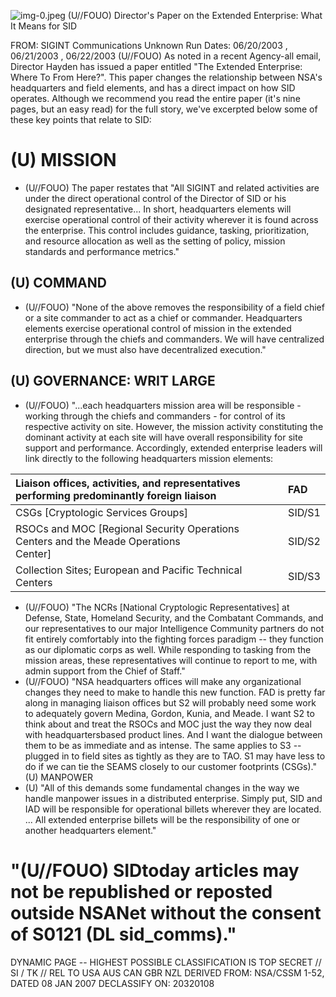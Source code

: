 ![img-0.jpeg](img-0.jpeg)
(U//FOUO) Director's Paper on the Extended Enterprise: What It Means for SID

FROM: SIGINT Communications
Unknown
Run Dates: 06/20/2003 , 06/21/2003 , 06/22/2003
(U//FOUO) As noted in a recent Agency-all email, Director Hayden has issued a paper entitled "The Extended Enterprise: Where To From Here?". This paper changes the relationship between NSA's headquarters and field elements, and has a direct impact on how SID operates. Although we recommend you read the entire paper (it's nine pages, but an easy read) for the full story, we've excerpted below some of these key points that relate to SID:

# (U) MISSION 

- (U//FOUO) The paper restates that "All SIGINT and related activities are under the direct operational control of the Director of SID or his designated representative... In short, headquarters elements will exercise operational control of their activity wherever it is found across the enterprise. This control includes guidance, tasking, prioritization, and resource allocation as well as the setting of policy, mission standards and performance metrics."


## (U) COMMAND

- (U//FOUO) "None of the above removes the responsibility of a field chief or a site commander to act as a chief or commander. Headquarters elements exercise operational control of mission in the extended enterprise through the chiefs and commanders. We will have centralized direction, but we must also have decentralized execution."


## (U) GOVERNANCE: WRIT LARGE

- (U//FOUO) "...each headquarters mission area will be responsible - working through the chiefs and commanders - for control of its respective activity on site. However, the mission activity constituting the dominant activity at each site will have overall responsibility for site support and performance. Accordingly, extended enterprise leaders will link directly to the following headquarters mission elements:

| Liaison offices, activities, and representatives performing predominantly foreign liaison | FAD |
| :-- | :-- |
| CSGs [Cryptologic Services Groups] | SID/S1 |
| RSOCs and MOC [Regional Security Operations Centers and the Meade Operations <br> Center] | SID/S2 |
| Collection Sites; European and Pacific Technical Centers | SID/S3 |

- (U//FOUO) "The NCRs [National Cryptologic Representatives] at Defense, State, Homeland Security, and the Combatant Commands, and our representatives to our major Intelligence Community partners do not fit entirely comfortably into the fighting forces paradigm -- they function as our diplomatic corps as well. While responding to tasking from the mission areas, these representatives will continue to report to me, with admin support from the Chief of Staff."
- (U//FOUO) "NSA headquarters offices will make any organizational changes they need to make to handle this new function. FAD is pretty far along in managing liaison offices but S2 will probably need some work to adequately govern Medina, Gordon, Kunia, and Meade. I want S2 to think about and treat the RSOCs and MOC just the way they now deal with headquartersbased product lines. And I want the dialogue between them to be as immediate and as intense. The same applies to S3 -- plugged in to field sites as tightly as they are to TAO. S1 may have less to do if we can tie the SEAMS closely to our customer footprints (CSGs)."
(U) MANPOWER
- (U) "All of this demands some fundamental changes in the way we handle manpower issues in a distributed enterprise. Simply put, SID and IAD will be responsible for operational billets wherever they are located. ... All extended enterprise billets will be the responsibility of one or another headquarters element."


# "(U//FOUO) SIDtoday articles may not be republished or reposted outside NSANet without the consent of S0121 (DL sid_comms)." 

DYNAMIC PAGE -- HIGHEST POSSIBLE CLASSIFICATION IS TOP SECRET // SI / TK // REL TO USA AUS CAN GBR NZL DERIVED FROM: NSA/CSSM 1-52, DATED 08 JAN 2007 DECLASSIFY ON: 20320108
